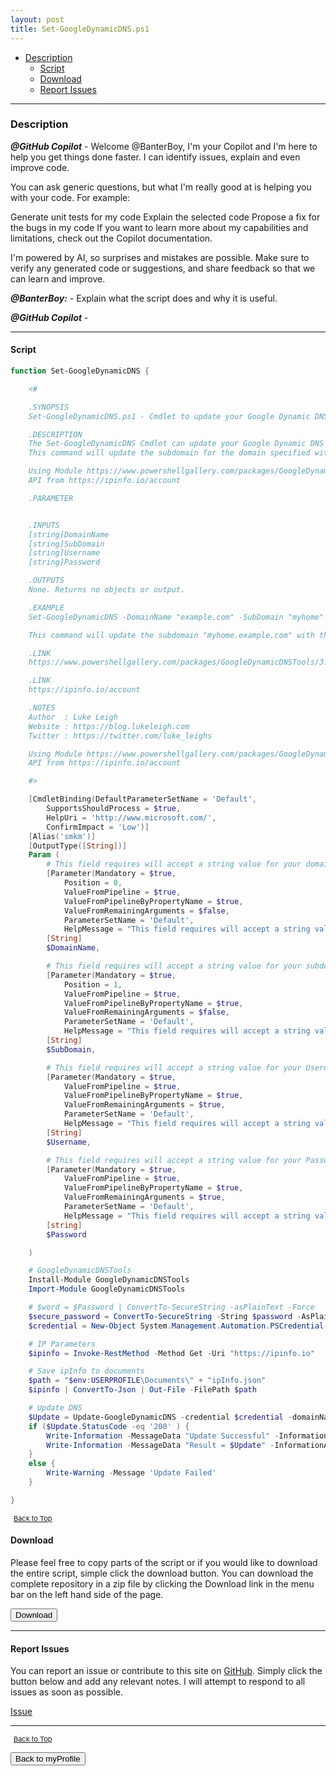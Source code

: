 ```yaml
---
layout: post
title: Set-GoogleDynamicDNS.ps1
---
```


- [Description](#description)
  - [Script](#script)
  - [Download](#download)
  - [Report Issues](#report-issues)

---

### Description

**_@GitHub Copilot_** - Welcome @BanterBoy, I'm your Copilot and I'm here to help you get things done faster. I can identify issues, explain and even improve code.

You can ask generic questions, but what I'm really good at is helping you with your code. For example:

Generate unit tests for my code
Explain the selected code
Propose a fix for the bugs in my code
If you want to learn more about my capabilities and limitations, check out the Copilot documentation.

I'm powered by AI, so surprises and mistakes are possible. Make sure to verify any generated code or suggestions, and share feedback so that we can learn and improve.

**_@BanterBoy:_** - Explain what the script does and why it is useful.

**_@GitHub Copilot_** -

---

#### Script

```powershell
function Set-GoogleDynamicDNS {

    <#

    .SYNOPSIS
    Set-GoogleDynamicDNS.ps1 - Cmdlet to update your Google Dynamic DNS Record.

    .DESCRIPTION
    The Set-GoogleDynamicDNS Cmdlet can update your Google Dynamic DNS Record using the module GoogleDynamicDNSTools.
    This command will update the subdomain for the domain specified with the external IP with the computers current internet connection.

    Using Module https://www.powershellgallery.com/packages/GoogleDynamicDNSTools/3.0
    API from https://ipinfo.io/account

    .PARAMETER


    .INPUTS
    [string]DomainName
    [string]SubDomain
    [string]Username
    [string]Password

    .OUTPUTS
    None. Returns no objects or output.

    .EXAMPLE
    Set-GoogleDynamicDNS -DomainName "example.com" -SubDomain "myhome" -Username "[USERNAME]" -Password "[PASSWORD]"

    This command will update the subdomain "myhome.example.com" with the external IP for the current internet connection.

    .LINK
    https://www.powershellgallery.com/packages/GoogleDynamicDNSTools/3.0

    .LINK
    https://ipinfo.io/account

    .NOTES
    Author	: Luke Leigh
    Website	: https://blog.lukeleigh.com
    Twitter	: https://twitter.com/luke_leighs

    Using Module https://www.powershellgallery.com/packages/GoogleDynamicDNSTools/3.0
    API from https://ipinfo.io/account

    #>

    [CmdletBinding(DefaultParameterSetName = 'Default',
        SupportsShouldProcess = $true,
        HelpUri = 'http://www.microsoft.com/',
        ConfirmImpact = 'Low')]
    [Alias('smkm')]
    [OutputType([String])]
    Param (
        # This field requires will accept a string value for your domains FQDN - e.g. "example.com"
        [Parameter(Mandatory = $true,
            Position = 0,
            ValueFromPipeline = $true,
            ValueFromPipelineByPropertyName = $true,
            ValueFromRemainingArguments = $false,
            ParameterSetName = 'Default',
            HelpMessage = "This field requires will accept a string value for your domains FQDN - e.g. 'example.com'")]
        [String]
        $DomainName,

        # This field requires will accept a string value for your subdomain - e.g. "myhome"
        [Parameter(Mandatory = $true,
            Position = 1,
            ValueFromPipeline = $true,
            ValueFromPipelineByPropertyName = $true,
            ValueFromRemainingArguments = $false,
            ParameterSetName = 'Default',
            HelpMessage = "This field requires will accept a string value for your subdomain - e.g. 'myhome' ")]
        [String]
        $SubDomain,

        # This field requires will accept a string value for your Username - e.g. "[USERNAME]"
        [Parameter(Mandatory = $true,
            ValueFromPipeline = $true,
            ValueFromPipelineByPropertyName = $true,
            ValueFromRemainingArguments = $true,
            ParameterSetName = 'Default',
            HelpMessage = "This field requires will accept a string value for your Username - e.g. '[USERNAME]' ")]
        [String]
        $Username,

        # This field requires will accept a string value for your Password - e.g. "[PASSWORD]"
        [Parameter(Mandatory = $true,
            ValueFromPipeline = $true,
            ValueFromPipelineByPropertyName = $true,
            ValueFromRemainingArguments = $true,
            ParameterSetName = 'Default',
            HelpMessage = "This field requires will accept a string value for your Password - e.g. '[PASSWORD]' ")]
        [string]
        $Password

    )

    # GoogleDynamicDNSTools
    Install-Module GoogleDynamicDNSTools
    Import-Module GoogleDynamicDNSTools

    # $word = $Password | ConvertTo-SecureString -asPlainText -Force
    $secure_password = ConvertTo-SecureString -String $password -AsPlainText -Force
    $credential = New-Object System.Management.Automation.PSCredential($username, $secure_password)

    # IP Parameters
    $ipinfo = Invoke-RestMethod -Method Get -Uri "https://ipinfo.io"

    # Save ipInfo to documents
    $path = "$env:USERPROFILE\Documents\" + "ipInfo.json"
    $ipinfo | ConvertTo-Json | Out-File -FilePath $path

    # Update DNS
    $Update = Update-GoogleDynamicDNS -credential $credential -domainName $DomainName -subdomainName $SubDomain -ip $ipinfo.ip
    if ($Update.StatusCode -eq '200' ) {
        Write-Information -MessageData "Update Successful" -InformationAction Continue
        Write-Information -MessageData "Result = $Update" -InformationAction Continue
    }
    else {
        Write-Warning -Message 'Update Failed'
    }

}
```

<span style="font-size:11px;"><a href="#"><i class="fas fa-caret-up" aria-hidden="true" style="color: white; margin-right:5px;"></i>Back to Top</a></span>

#### Download

Please feel free to copy parts of the script or if you would like to download the entire script, simple click the download button. You can download the complete repository in a zip file by clicking the Download link in the menu bar on the left hand side of the page.

<button class="btn" type="submit" onclick="window.open('/PowerShell/functions/myProfile/Set-GoogleDynamicDNS.ps1')">
    <i class="fa fa-cloud-download-alt">
    </i>
        Download
</button>

---

#### Report Issues

You can report an issue or contribute to this site on <a href="https://github.com/BanterBoy/scripts-blog/issues">GitHub</a>. Simply click the button below and add any relevant notes. I will attempt to respond to all issues as soon as possible.

<!-- Place this tag where you want the button to render. -->

<a class="github-button" href="https://github.com/BanterBoy/scripts-blog/issues/new?title=Set-GoogleDynamicDNS.ps1&body=There is a problem with this function. Please find details below." data-show-count="true" aria-label="Issue BanterBoy/scripts-blog on GitHub">Issue</a>

---

<span style="font-size:11px;"><a href="#"><i class="fas fa-caret-up" aria-hidden="true" style="color: white; margin-right:5px;"></i>Back to Top</a></span>

<a href="/menu/_pages/myProfile.html">
    <button class="btn">
        <i class='fas fa-reply'>
        </i>
            Back to myProfile
    </button>
</a>

[1]: http://ecotrust-canada.github.io/markdown-toc
[2]: https://github.com/googlearchive/code-prettify
